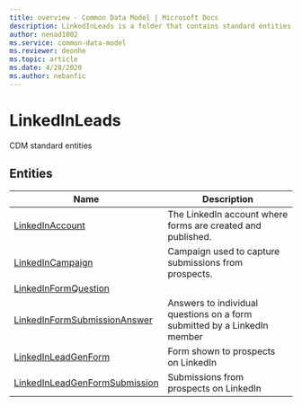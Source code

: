 ```yaml
---
title: overview - Common Data Model | Microsoft Docs
description: LinkedInLeads is a folder that contains standard entities related to the Common Data Model.
author: nenad1002
ms.service: common-data-model
ms.reviewer: deonhe
ms.topic: article
ms.date: 4/28/2020
ms.author: nebanfic
---
```


# LinkedInLeads

CDM standard entities  

## Entities

|Name|Description|
|---|---|
|[LinkedInAccount](LinkedInAccount.md)|The LinkedIn account where forms are created and published.|
|[LinkedInCampaign](LinkedInCampaign.md)|Campaign used to capture submissions from prospects.|
|[LinkedInFormQuestion](LinkedInFormQuestion.md)||
|[LinkedInFormSubmissionAnswer](LinkedInFormSubmissionAnswer.md)|Answers to individual questions on a form submitted by a LinkedIn member|
|[LinkedInLeadGenForm](LinkedInLeadGenForm.md)|Form shown to prospects on LinkedIn|
|[LinkedInLeadGenFormSubmission](LinkedInLeadGenFormSubmission.md)|Submissions from prospects on LinkedIn|
